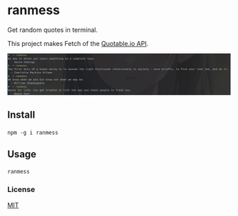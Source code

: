 # ranmess

Get random quotes in terminal.

This project makes Fetch of the [Quotable.io API](https://api.quotable.io/random).

![Screenshot](./assets/screenshot.png)

## Install

`npm -g i ranmess`

## Usage

```bash
ranmess
```

### License

[MIT](./LICENSE)
